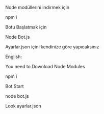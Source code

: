 Node modüllerini indirmek için 

npm i

Botu Başlatmak için

Node Bot.js




Ayarlar.json içini kendinize göre yapıcaksınız


English:

You need to Download Node Modules

npm i

Bot Start

node bot.js

Look ayarlar.json
